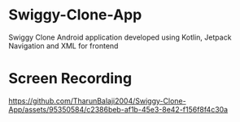 # Swiggy-Clone-App
Swiggy Clone Android application developed using Kotlin, Jetpack Navigation and XML for frontend

# Screen Recording
https://github.com/TharunBalaji2004/Swiggy-Clone-App/assets/95350584/c2386beb-af1b-45e3-8e42-f156f8f4c30a
